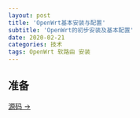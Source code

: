 ```yaml
---
layout: post
title: 'OpenWrt基本安装与配置'
subtitle: 'OpenWrt的初步安装及基本配置'
date: 2020-02-21
categories: 技术
tags: OpenWrt 软路由 安装
---
```


## 准备
[源码 →](https://github.com/v2ray/v2ray-core)

